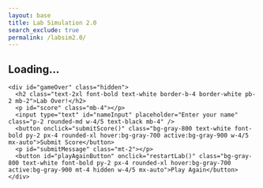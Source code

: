 ```yaml
---
layout: base 
title: Lab Simulation 2.0
search_exclude: true
permalink: /labsim2.0/
---
```


<div class="min-h-screen bg-gradient-to-br from-[#0E3348] via-[#247994] to-[#0F547B] text-white flex justify-center items-center p-6">
  <div class="bg-gray-900 bg-opacity-70 p-8 rounded-xl shadow-xl w-full max-w-lg text-center" id="lab">
    <h2 id="scenario" class="text-2xl font-bold text-white border-b-4 border-white pb-2 mb-4">Loading...</h2>
    <div id="options" class="flex flex-col space-y-4"></div>

    <div id="gameOver" class="hidden">
      <h2 class="text-2xl font-bold text-white border-b-4 border-white pb-2 mb-2">Lab Over!</h2>
      <p id="score" class="mb-4"></p>
      <input type="text" id="nameInput" placeholder="Enter your name" class="p-2 rounded-md w-4/5 text-black mb-4" />
      <button onclick="submitScore()" class="bg-gray-800 text-white font-bold py-2 px-4 rounded-xl hover:bg-gray-700 active:bg-gray-900 w-4/5 mx-auto">Submit Score</button>
      <p id="submitMessage" class="mt-2"></p>
      <button id="playAgainButton" onclick="restartLab()" class="bg-gray-800 text-white font-bold py-2 px-4 rounded-xl hover:bg-gray-700 active:bg-gray-900 mt-4 hidden w-4/5 mx-auto">Play Again</button>
    </div>
  </div>
</div>

<script type="module" defer>
  const questions = [
    {
        scenario: 'You are isolating DNA. To make the DNA strands visible, do you add ethanol or water?',
        options: ['Ethanol', 'Water'],
        correct: 'Ethanol',
    },
    {
        scenario: 'You need to copy a specific segment of DNA. Do you use PCR or gel electrophoresis?',
        options: ['PCR', 'Gel Electrophoresis'],
        correct: 'PCR',
    },
    {
        scenario: 'You are designing an mRNA vaccine. Do you code the mRNA for an antigen or an antibody?',
        options: ['Antibody', 'Antigen'],
        correct: 'Antigen',
    },
    {
        scenario: 'When testing a vaccine’s safety, do you first conduct animal trials or human trials?',
        options: ['Animal Trials', 'Human Trials'],
        correct: 'Animal Trials',
    },
    {
        scenario: 'You want to check the quality of extracted DNA. Should you use a spectrophotometer or a microscope?',
        options: ['Microscope', 'Spectrophotometer'],
        correct: 'Spectrophotometer',
    },
    {
        scenario: 'You are making a DNA vaccine. Should you inject the patient with plasmid DNA or viral RNA?',
        options: ['Viral RNA', 'Plasmid DNA'],
        correct: 'Plasmid DNA',
    },
    {
        scenario: 'After receiving a vaccine, your body produces memory cells. Are these B cells or red blood cells?',
        options: ['Red blood cells', 'B cells'],
        correct: 'B cells',
    },
  ];

  let currentQuestion = 0;
  let points = 0;

  function loadQuestion() {
    const scenario = document.getElementById('scenario');
    const optionsDiv = document.getElementById('options');
    const gameOver = document.getElementById('gameOver');

    scenario.style.display = 'block';
    optionsDiv.style.display = 'block';
    gameOver.classList.add('hidden');
    optionsDiv.innerHTML = '';

    if (currentQuestion >= questions.length) {
      endLab();
      return;
    }

    scenario.textContent = questions[currentQuestion].scenario;

    questions[currentQuestion].options.forEach(option => {
      const button = document.createElement('button');
      button.textContent = option;
      button.className = "bg-gray-800 text-white font-bold py-2 px-4 rounded-xl hover:bg-gray-700 active:bg-gray-900 w-4/5 mx-auto";
      button.onclick = () => checkAnswer(option);
      optionsDiv.appendChild(button);
    });
  }

  function checkAnswer(selected) {
    if (selected === questions[currentQuestion].correct) {
      points++;
      currentQuestion++;
      if (currentQuestion === questions.length) {
        document.getElementById('lab').innerHTML = `
          <h2 class="text-2xl font-bold text-white border-b-4 border-white pb-2 mb-2">You Win!</h2>
          <p id="score" class="mb-4">Points: ${points}</p>
          <input type="text" id="nameInput" placeholder="Enter your name" class="p-2 rounded-md w-4/5 text-black mb-4" />
          <button onclick="submitScore()" class="bg-gray-800 text-white font-bold py-2 px-4 rounded-xl hover:bg-gray-700 active:bg-gray-900 w-4/5 mx-auto">Submit Score</button>
          <p id="submitMessage" class="mt-2"></p>
        `;
      } else {
        loadQuestion();
      }
    } else {
      document.getElementById('scenario').style.display = 'none';
      document.getElementById('options').style.display = 'none';
      const gameOver = document.getElementById('gameOver');
      gameOver.classList.remove('hidden');
      document.getElementById('score').textContent = `Points: ${points}`;
    }
  }

  import { pythonURI, fetchOptions } from '../assets/js/api/config.js';

  async function submitScore() {
    const name = document.getElementById('nameInput').value;
    if (name.trim() === '') {
      alert('Please enter your name.');
      return;
    }

    const resultsData = {
      name: name,
      points: points,
    };

    try {
      const response = await fetch(pythonURI + "/api/labsim", {
        method: "POST",
        headers: { "Content-Type": "application/json" },
        body: JSON.stringify(resultsData)
      });

      if (response.ok) {
        alert(`Thank you, ${name}! Your score was submitted.`);
        document.getElementById('playAgainButton').classList.remove('hidden');
        document.getElementById('nameInput').value = '';
        currentQuestion = 0;
        points = 0;
        loadQuestion();
      } else {
        throw new Error('Network response failed');
      }
    } catch (error) {
      console.error("There was a problem with the fetch", error);
    }
  }

  function restartLab() {
    currentQuestion = 0;
    points = 0;
    document.getElementById('gameOver').classList.add('hidden');
    document.getElementById('nameInput').value = '';
    document.getElementById('submitMessage').textContent = '';
    document.getElementById('playAgainButton').classList.add('hidden');
    document.getElementById('scenario').style.display = 'block';
    document.getElementById('options').style.display = 'block';
    loadQuestion();
  }

  window.submitScore = submitScore;
  window.restartLab = restartLab;
  loadQuestion();
</script>
